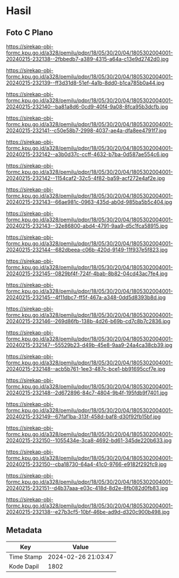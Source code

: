 # Hasil

## Foto C Plano

https://sirekap-obj-formc.kpu.go.id/a328/pemilu/pdpr/18/05/30/20/04/1805302004001-20240215-232138--2fbbedb7-a389-4315-a64a-c13e9d2742d0.jpg

https://sirekap-obj-formc.kpu.go.id/a328/pemilu/pdpr/18/05/30/20/04/1805302004001-20240215-232139--ff3d31d8-51ef-4a1b-8dd0-b1ca785b0a44.jpg

https://sirekap-obj-formc.kpu.go.id/a328/pemilu/pdpr/18/05/30/20/04/1805302004001-20240215-232140--ba81a8d6-0cd9-40f4-9a08-8fca95b3dcfb.jpg

https://sirekap-obj-formc.kpu.go.id/a328/pemilu/pdpr/18/05/30/20/04/1805302004001-20240215-232141--c50e58b7-2998-4037-ae4a-dfa8ee4791f7.jpg

https://sirekap-obj-formc.kpu.go.id/a328/pemilu/pdpr/18/05/30/20/04/1805302004001-20240215-232142--a3b0d37c-ccff-4632-b7ba-0d587ae554c6.jpg

https://sirekap-obj-formc.kpu.go.id/a328/pemilu/pdpr/18/05/30/20/04/1805302004001-20240215-232142--1154caf2-32c5-4f82-ba59-acf272e4af2e.jpg

https://sirekap-obj-formc.kpu.go.id/a328/pemilu/pdpr/18/05/30/20/04/1805302004001-20240215-232143--66ae981c-0963-435d-ab0d-985ba5b5c404.jpg

https://sirekap-obj-formc.kpu.go.id/a328/pemilu/pdpr/18/05/30/20/04/1805302004001-20240215-232143--32e86800-abd4-4791-9aa9-d5c1fca58915.jpg

https://sirekap-obj-formc.kpu.go.id/a328/pemilu/pdpr/18/05/30/20/04/1805302004001-20240215-232144--682dbeea-c06b-420d-9149-11f937e5f823.jpg

https://sirekap-obj-formc.kpu.go.id/a328/pemilu/pdpr/18/05/30/20/04/1805302004001-20240215-232145--0829bf4f-724f-4bab-8b82-04cd43ac7fe4.jpg

https://sirekap-obj-formc.kpu.go.id/a328/pemilu/pdpr/18/05/30/20/04/1805302004001-20240215-232145--4f11dbc7-ff5f-467a-a348-0dd5d8393b8d.jpg

https://sirekap-obj-formc.kpu.go.id/a328/pemilu/pdpr/18/05/30/20/04/1805302004001-20240215-232146--269d86fb-138b-4d26-b69b-cd7c8b7c2836.jpg

https://sirekap-obj-formc.kpu.go.id/a328/pemilu/pdpr/18/05/30/20/04/1805302004001-20240215-232147--55529b23-d49b-45e8-9aa9-24a4ca38cb39.jpg

https://sirekap-obj-formc.kpu.go.id/a328/pemilu/pdpr/18/05/30/20/04/1805302004001-20240215-232148--acb5b761-1ee3-487c-bce1-bb91695ccf7e.jpg

https://sirekap-obj-formc.kpu.go.id/a328/pemilu/pdpr/18/05/30/20/04/1805302004001-20240215-232148--2d672896-84c7-4804-9b4f-195fdb9f7401.jpg

https://sirekap-obj-formc.kpu.go.id/a328/pemilu/pdpr/18/05/30/20/04/1805302004001-20240215-232149--67faf1ba-313f-458d-baf8-d30f92fb15bf.jpg

https://sirekap-obj-formc.kpu.go.id/a328/pemilu/pdpr/18/05/30/20/04/1805302004001-20240215-232150--1055434e-3ca8-4692-bd61-345de220b633.jpg

https://sirekap-obj-formc.kpu.go.id/a328/pemilu/pdpr/18/05/30/20/04/1805302004001-20240215-232150--cba18730-64a4-41c0-9766-e9182f292fc9.jpg

https://sirekap-obj-formc.kpu.go.id/a328/pemilu/pdpr/18/05/30/20/04/1805302004001-20240215-232151--d4b37aaa-e03c-418d-8d2e-8fb082d0fb83.jpg

https://sirekap-obj-formc.kpu.go.id/a328/pemilu/pdpr/18/05/30/20/04/1805302004001-20240215-232138--e27b3cf5-10bf-46be-ad9d-d320c900b498.jpg


## Metadata

| Key        | Value               |
| ---------- | ------------------- |
| Time Stamp | 2024-02-26 21:03:47 |
| Kode Dapil | 1802                |



